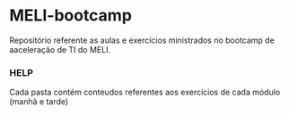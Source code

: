 # MELI-bootcamp
Repositório referente as aulas e exercícios ministrados no bootcamp de aaceleração  de TI do MELI.

### HELP
Cada pasta contém conteudos referentes aos exercícios  de cada módulo (manhã e tarde)
